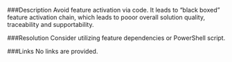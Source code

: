 ﻿<properties 
	pageTitle="RESP512101: SPFeature activated via code" 
    pageName="resp512101"
    parentPageId="csharp"
/>

###Description
Avoid feature activation via code. It leads to “black boxed” feature activation chain, which leads to pooor overall solution quality, traceability and supportability.

###Resolution
Consider utilizing feature dependencies or PowerShell script.

###Links
No links are provided.